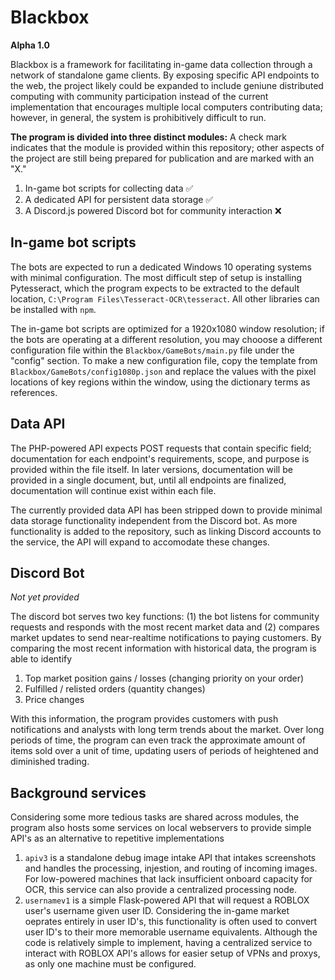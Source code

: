 # Blackbox
**Alpha 1.0**

Blackbox is a framework for facilitating in-game data collection through a network of standalone game clients. By exposing specific API endpoints to the web, the project likely could be expanded to include geniune distributed computing with community participation instead of the current implementation that encourages multiple local computers contributing data; however, in general, the system is prohibitively difficult to run.

**The program is divided into three distinct modules:**
A check mark indicates that the module is provided within this repository; other aspects of the project are still being prepared for publication and are marked with an "X."
 1. In-game bot scripts for collecting data ✅
 1. A dedicated API for persistent data storage ✅
 1. A Discord.js powered Discord bot for community interaction ❌

## In-game bot scripts

The bots are expected to run a dedicated Windows 10 operating systems with minimal configuration. The most difficult step of setup is installing Pytesseract, which the program expects to be extracted to the default location, `C:\Program Files\Tesseract-OCR\tesseract`. All other libraries can be installed with `npm`.

The in-game bot scripts are optimized for a 1920x1080 window resolution; if the bots are operating at a different resolution, you may chooose a different configuration file within the `Blackbox/GameBots/main.py` file under the "config" section. To make a new configuration file, copy the template from `Blackbox/GameBots/config1080p.json` and replace the values with the pixel locations of key regions within the window, using the dictionary terms as references.

## Data API

The PHP-powered API expects POST requests that contain specific field; documentation for each endpoint's requirements, scope, and purpose is provided within the file itself. In later versions, documentation will be provided in a single document, but, until all endpoints are finalized, documentation will continue exist within each file.

The currently provided data API has been stripped down to provide minimal data storage functionality independent from the Discord bot. As more functionality is added to the repository, such as linking Discord accounts to the service, the API will expand to accomodate these changes.

## Discord Bot
*Not yet provided*

The discord bot serves two key functions: (1) the bot listens for community requests and responds with the most recent market data and (2) compares market updates to send near-realtime notifications to paying customers. By comparing the most recent information with historical data, the program is able to identify

1. Top market position gains / losses (changing priority on your order)
1. Fulfilled / relisted orders (quantity changes)
1. Price changes

With this information, the program provides customers with push notifications and analysts with long term trends about the market. Over long periods of time, the program can even  track the approximate amount of items sold over a unit of time, updating users of periods of heightened and diminished trading.

## Background services

Considering some more tedious tasks are shared across modules, the program also hosts some services on local webservers to provide simple API's as an alternative to repetitive implementations

1. `apiv3` is a standalone debug image intake API that intakes screenshots and handles the processing, injestion, and routing of incoming images. For low-powered machines that lack insufficient onboard capacity for OCR, this service can also provide a centralized processing node.
2. `usernamev1` is a simple Flask-powered API that will request a ROBLOX user's username given user ID. Considering the in-game market oeprates entirely in user ID's, this functionality is often used to convert user ID's to their more memorable username equivalents. Although the code is relatively simple to implement, having a centralized service to interact with ROBLOX API's allows for easier setup of VPNs and proxys, as only one machine must be configured.